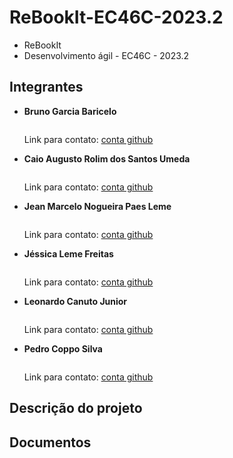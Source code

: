 # ReBookIt-EC46C-2023.2

* ReBookIt
* Desenvolvimento ágil - EC46C - 2023.2
  
## Integrantes

* __Bruno Garcia Baricelo__

    ![]()

    Link para contato: [conta github](https://github.com/Gnordh1)

  
* __Caio Augusto Rolim dos Santos Umeda__

    ![]()

    Link para contato: [conta github](https://github.com/CaioUmeda)
  

* __Jean Marcelo Nogueira Paes Leme__

  ![]()

  Link para contato: [conta github](https://github.com/JeanMNP)


* __Jéssica Leme Freitas__

  ![]()

  Link para contato: [conta github](https://github.com/jekkaleeme)
  
* __Leonardo Canuto Junior__

  ![]()

  Link para contato: [conta github](https://github.com/leonardocjr)
  

* __Pedro Coppo Silva__

    ![]()

    Link para contato: [conta github](https://github.com/Pedrada66)

## Descrição do projeto

## Documentos
